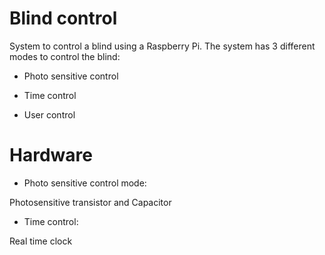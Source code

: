 # Blind control

System to control a blind using a Raspberry Pi. The system  has 3 different modes to control the blind:

- Photo sensitive control

- Time control

- User control

# Hardware

- Photo sensitive control mode:

Photosensitive transistor and Capacitor

- Time control:

Real time clock
